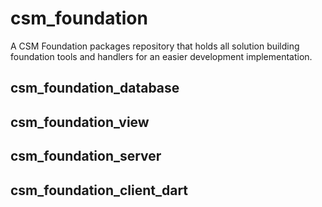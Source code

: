 # csm_foundation

A CSM Foundation packages repository that holds all solution building foundation tools and handlers for an easier development implementation.

## csm_foundation_database

## csm_foundation_view

## csm_foundation_server

## csm_foundation_client_dart
